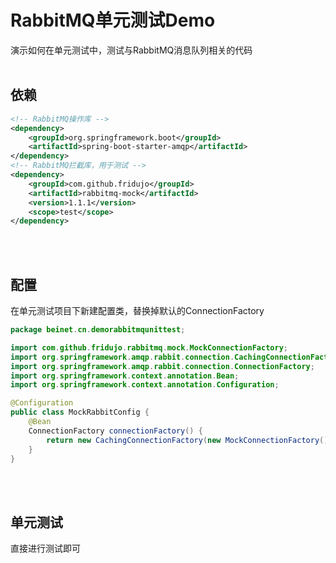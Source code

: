 # RabbitMQ单元测试Demo

演示如何在单元测试中，测试与RabbitMQ消息队列相关的代码
<br><br>
## 依赖
```xml
<!-- RabbitMQ操作库 -->
<dependency>
    <groupId>org.springframework.boot</groupId>
    <artifactId>spring-boot-starter-amqp</artifactId>
</dependency>
<!-- RabbitMQ拦截库，用于测试 -->
<dependency>
    <groupId>com.github.fridujo</groupId>
    <artifactId>rabbitmq-mock</artifactId>
    <version>1.1.1</version>
    <scope>test</scope>
</dependency>
```
<br><br>
## 配置
在单元测试项目下新建配置类，替换掉默认的ConnectionFactory
```java
package beinet.cn.demorabbitmqunittest;

import com.github.fridujo.rabbitmq.mock.MockConnectionFactory;
import org.springframework.amqp.rabbit.connection.CachingConnectionFactory;
import org.springframework.amqp.rabbit.connection.ConnectionFactory;
import org.springframework.context.annotation.Bean;
import org.springframework.context.annotation.Configuration;

@Configuration
public class MockRabbitConfig {
    @Bean
    ConnectionFactory connectionFactory() {
        return new CachingConnectionFactory(new MockConnectionFactory());
    }
}

```
<br><br>
## 单元测试
直接进行测试即可